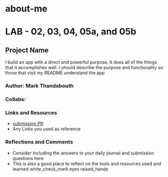 # about-me

# LAB - 02, 03, 04, 05a, and 05b

## Project Name
I build an app with a direct and powerful purpose. It does all of the things that it accomplishes well. I should describe the purpose and functionality so those that visit my README understand the app

### Author: Mark Thandabouth

### Collabs:

### Links and Resources
* [submission PR](http://xyz.com)
* Any Links you used as reference

### Reflections and Comments
* Consider including the answers to your daily journal and submission questions here
* This is also a good place to reflect on the tools and resources used and learned
white_check_mark
eyes
raised_hands
